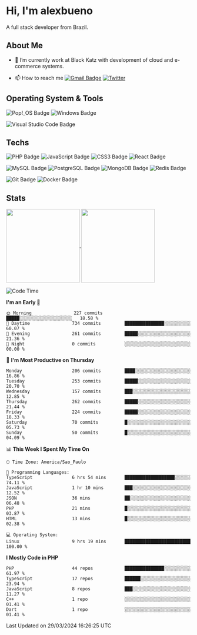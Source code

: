 # Hi, I'm alexbueno

A full stack developer from Brazil.

## About Me

- 🌱 I’m currently work at Black Katz with development of cloud and e-commerce systems.

- 📫 How to reach me [![Gmail Badge](https://img.shields.io/badge/-gmail-c14438?style=for-the-badge&logo=Gmail&logoColor=ffffff)](mailto:alexsandrofbueno@gmail.com) [![Twitter](https://img.shields.io/badge/twitter-1DA1F2.svg?style=for-the-badge&logo=twitter&logoColor=ffffff)](https://twitter.com/Alex_Bueno_7)

## Operating System & Tools

![Pop!_OS Badge](https://img.shields.io/badge/Pop!__OS-48B9C7?logo=popos&logoColor=fff&style=flat)
![Windows Badge](https://img.shields.io/badge/Windows-0078D6?logo=windows&logoColor=fff&style=flat)

![Visual Studio Code Badge](https://img.shields.io/badge/Visual%20Studio%20Code-007ACC?logo=visualstudiocode&logoColor=fff&style=flat)

## Techs

![PHP Badge](https://img.shields.io/badge/PHP-777BB4?logo=php&logoColor=fff&style=flat)
![JavaScript Badge](https://img.shields.io/badge/JavaScript-F7DF1E?logo=javascript&logoColor=000&style=flat)
![CSS3 Badge](https://img.shields.io/badge/CSS3-1572B6?logo=css3&logoColor=fff&style=flat)
![React Badge](https://img.shields.io/badge/React-61DAFB?logo=react&logoColor=000&style=flat)

![MySQL Badge](https://img.shields.io/badge/MySQL-4479A1?logo=mysql&logoColor=fff&style=flat)
![PostgreSQL Badge](https://img.shields.io/badge/PostgreSQL-4169E1?logo=postgresql&logoColor=fff&style=flat)
![MongoDB Badge](https://img.shields.io/badge/MongoDB-47A248?logo=mongodb&logoColor=fff&style=flat)
![Redis Badge](https://img.shields.io/badge/Redis-DC382D?logo=redis&logoColor=fff&style=flat)

![Git Badge](https://img.shields.io/badge/Git-F05032?logo=git&logoColor=fff&style=flat)
![Docker Badge](https://img.shields.io/badge/Docker-2496ED?logo=docker&logoColor=fff&style=flat)


## Stats

<a href="https://github.com/anuraghazra/github-readme-stats">
  <img height=200 align="center" src="https://github-readme-stats.vercel.app/api?username=alexbueno7&theme=dark" />
</a>
<a href="https://github.com/anuraghazra/convoychat">
  <img height=200 align="center" src="https://github-readme-stats.vercel.app/api/top-langs?username=alexbueno7&layout=compact&langs_count=8&card_width=320&theme=dark" />
</a>

<!--START_SECTION:waka-->
![Code Time](http://img.shields.io/badge/Code%20Time-914%20hrs%205%20mins-blue)

**I'm an Early 🐤** 

```text
🌞 Morning                227 commits         █████░░░░░░░░░░░░░░░░░░░░   18.58 % 
🌆 Daytime                734 commits         ███████████████░░░░░░░░░░   60.07 % 
🌃 Evening                261 commits         █████░░░░░░░░░░░░░░░░░░░░   21.36 % 
🌙 Night                  0 commits           ░░░░░░░░░░░░░░░░░░░░░░░░░   00.00 % 
```
📅 **I'm Most Productive on Thursday** 

```text
Monday                   206 commits         ████░░░░░░░░░░░░░░░░░░░░░   16.86 % 
Tuesday                  253 commits         █████░░░░░░░░░░░░░░░░░░░░   20.70 % 
Wednesday                157 commits         ███░░░░░░░░░░░░░░░░░░░░░░   12.85 % 
Thursday                 262 commits         █████░░░░░░░░░░░░░░░░░░░░   21.44 % 
Friday                   224 commits         █████░░░░░░░░░░░░░░░░░░░░   18.33 % 
Saturday                 70 commits          █░░░░░░░░░░░░░░░░░░░░░░░░   05.73 % 
Sunday                   50 commits          █░░░░░░░░░░░░░░░░░░░░░░░░   04.09 % 
```


📊 **This Week I Spent My Time On** 

```text
🕑︎ Time Zone: America/Sao_Paulo

💬 Programming Languages: 
TypeScript               6 hrs 54 mins       ███████████████████░░░░░░   74.11 % 
JavaScript               1 hr 10 mins        ███░░░░░░░░░░░░░░░░░░░░░░   12.52 % 
JSON                     36 mins             ██░░░░░░░░░░░░░░░░░░░░░░░   06.48 % 
PHP                      21 mins             █░░░░░░░░░░░░░░░░░░░░░░░░   03.87 % 
HTML                     13 mins             █░░░░░░░░░░░░░░░░░░░░░░░░   02.38 % 

💻 Operating System: 
Linux                    9 hrs 19 mins       █████████████████████████   100.00 % 
```

**I Mostly Code in PHP** 

```text
PHP                      44 repos            ███████████████░░░░░░░░░░   61.97 % 
TypeScript               17 repos            ██████░░░░░░░░░░░░░░░░░░░   23.94 % 
JavaScript               8 repos             ███░░░░░░░░░░░░░░░░░░░░░░   11.27 % 
C++                      1 repo              ░░░░░░░░░░░░░░░░░░░░░░░░░   01.41 % 
Dart                     1 repo              ░░░░░░░░░░░░░░░░░░░░░░░░░   01.41 % 
```




 Last Updated on 29/03/2024 16:26:25 UTC
<!--END_SECTION:waka-->
